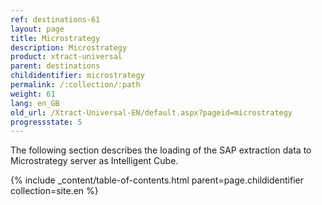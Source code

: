 ```yaml
---
ref: destinations-61
layout: page
title: Microstrategy
description: Microstrategy
product: xtract-universal
parent: destinations
childidentifier: microstrategy
permalink: /:collection/:path
weight: 61
lang: en_GB
old_url: /Xtract-Universal-EN/default.aspx?pageid=microstrategy
progressstate: 5
---
```


The following section describes the loading of the SAP extraction data to Microstrategy server as Intelligent Cube.


{% include _content/table-of-contents.html parent=page.childidentifier collection=site.en %}
